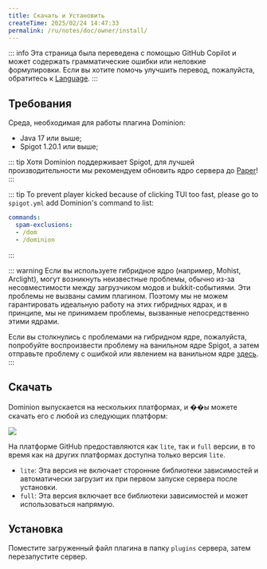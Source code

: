 ```yaml
---
title: Скачать и Установить
createTime: 2025/02/24 14:47:33
permalink: /ru/notes/doc/owner/install/
---
```


::: info
Эта страница была переведена с помощью GitHub Copilot и может содержать грамматические ошибки или неловкие формулировки.
Если вы хотите помочь улучшить перевод, пожалуйста, обратитесь к [Language](/ru/notes/doc/owner/config-ref/languages/).
:::

## Требования

Среда, необходимая для работы плагина Dominion:

- Java 17 или выше;
- Spigot 1.20.1 или выше;

::: tip
Хотя Dominion поддерживает Spigot, для лучшей производительности мы рекомендуем обновить ядро сервера
до [Paper](https://papermc.io/software/paper)!
:::

::: tip
To prevent player kicked because of clicking TUI too fast, please go to `spigot.yml` add Dominion's command to list:

```yaml
commands:
  spam-exclusions:
  - /dom
  - /dominion
```
:::

::: warning
Если вы используете гибридное ядро (например, Mohist, Arclight), могут возникнуть неизвестные проблемы, обычно из-за несовместимости
между загрузчиком модов и bukkit-событиями.
Эти проблемы не вызваны самим плагином.
Поэтому мы не можем гарантировать идеальную работу на этих гибридных ядрах, и в принципе, мы не принимаем проблемы,
вызванные непосредственно этими ядрами.

Если вы столкнулись с проблемами на гибридном ядре, пожалуйста, попробуйте воспроизвести проблему на ванильном ядре Spigot,
а затем отправьте проблему с ошибкой или явлением на ванильном
ядре [здесь](https://github.com/LunaDeerMC/Dominion/issues).
:::

## Скачать

Dominion выпускается на нескольких платформах, и ��ы можете скачать его с любой из следующих платформ:

![](https://img.shields.io/github/v/release/LunaDeerMC/Dominion?label=Latest-Version&color=0aa344)

<CardGrid>

<LinkCard icon="https://github.githubassets.com/assets/GitHub-Mark-ea2971cee799.png" title="GitHub" href="https://github.com/LunaDeerMC/Dominion/releases/latest" />

<LinkCard icon="https://hangar.papermc.io/_nuxt/hangar-logo.DNKyJEtq.svg" title="Hangar" href="https://hangar.papermc.io/zhangyuheng/Dominion" />

<LinkCard icon="https://avatars.githubusercontent.com/u/67560307?s=200&v=4" title="Modrinth" href="https://modrinth.com/plugin/zhangyuheng-dominion" />

<LinkCard icon="https://static.spigotmc.org/img/spigot.png" title="Spigot" href="https://www.spigotmc.org/resources/dominion.119514/" />

</CardGrid>

На платформе GitHub предоставляются как `lite`, так и `full` версии, в то время как на других платформах доступна только версия `lite`.

- `lite`: Эта версия не включает сторонние библиотеки зависимостей и автоматически загрузит их при первом запуске сервера после установки.
- `full`: Эта версия включает все библиотеки зависимостей и может использоваться напрямую.

## Установка

Поместите загруженный файл плагина в папку `plugins` сервера, затем перезапустите сервер.

